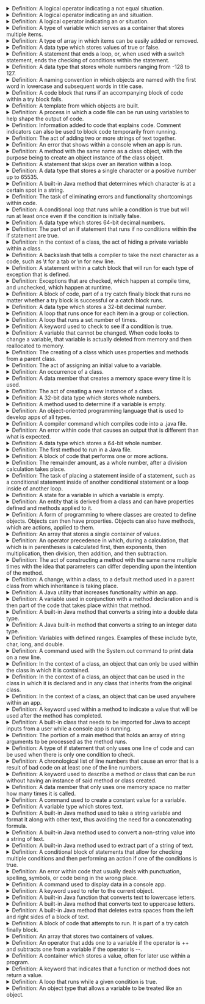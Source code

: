 <details>
<summary>Definition: A logical operator indicating a not equal situation.</summary>
!=
</details>

<details>
<summary>Definition: A logical operator indicating an and situation.</summary>
&&
</details>

<details>
<summary>Definition: A logical operator indicating an or situation.</summary>
||
</details>

<details>
<summary>Definition: A type of variable which serves as a container that stores multiple items.</summary>
Array
</details>

<details>
<summary>Definition: A type of array in which items can be easily added or removed.</summary>
Array List
</details>

<details>
<summary>Definition: A data type which stores values of true or false.</summary>
Boolean
</details>

<details>
<summary>Definition: A statement that ends a loop, or, when used with a switch statement, ends the checking of conditions within the statement.</summary>
Break
</details>

<details>
<summary>Definition: A data type that stores whole numbers ranging from -128 to 127.</summary>
Byte
</details>

<details>
<summary>Definition: A naming convention in which objects are named with the first word in lowercase and subsequent words in title case.</summary>
Camel Casing
</details>

<details>
<summary>Definition: A code block that runs if an accompanying block of code within a try block fails.</summary>
Catch
</details>

<details>
<summary>Definition: A template from which objects are built.</summary>
Class
</details>

<details>
<summary>Definition: A process in which a code file can be run using variables to help shape the output of code.</summary>
Command-Line Arguments
</details>

<details>
<summary>Definition: Information added to code that explains code. Comment indicators can also be used to block code temporarily from running.</summary>
Comment
</details>

<details>
<summary>Definition: The act of adding two or more strings of text together.</summary>
Concatenate
</details>

<details>
<summary>Definition: An error that shows within a console when an app is run.</summary>
Console Exception
</details>

<details>
<summary>Definition: A method with the same name as a class object, with the purpose being to create an object instance of the class object.</summary>
Constructor
</details>

<details>
<summary>Definition: A statement that skips over an iteration within a loop.</summary>
Continue
</details>

<details>
<summary>Definition: A data type that stores a single character or a positive number up to 65535.</summary>
Char
</details>

<details>
<summary>Definition: A built-in Java method that determines which character is at a certain spot in a string.</summary>
charAt
</details>

<details>
<summary>Definition: The task of eliminating errors and functionality shortcomings within code.</summary>
Debugging
</details>

<details>
<summary>Definition: A conditional loop that runs while a condition is true but will run at least once even if the condition is initially false.</summary>
Do While Loop
</details>

<details>
<summary>Definition: A data type which stores 64-bit decimal numbers.</summary>
Double
</details>

<details>
<summary>Definition: The part of an if statement that runs if no conditions within the if statement are true.</summary>
Else
</details>

<details>
<summary>Definition: In the context of a class, the act of hiding a private variable within a class.</summary>
Encapsulation
</details>

<details>
<summary>Definition: A backslash that tells a compiler to take the next character as a code, such as \t for a tab or \n for new line.</summary>
Escape Character
</details>

<details>
<summary>Definition: A statement within a catch block that will run for each type of exception that is defined.</summary>
Exception Class
</details>

<details>
<summary>Definition: Exceptions that are checked, which happen at compile time, and unchecked, which happen at runtime.</summary>
Exception Class Type
</details>

<details>
<summary>Definition: A block of code, part of a try catch finally block that runs no matter whether a try block is successful or a catch block runs.</summary>
Finally
</details>

<details>
<summary>Definition: A data type which stores a 32-bit decimal number.</summary>
Float
</details>

<details>
<summary>Definition: A loop that runs once for each item in a group or collection.</summary>
For Each Loop
</details>

<details>
<summary>Definition: A loop that runs a set number of times.</summary>
For Loop
</details>

<details>
<summary>Definition: A keyword used to check to see if a condition is true.</summary>
If
</details>

<details>
<summary>Definition: A variable that cannot be changed. When code looks to change a variable, that variable is actually deleted from memory and then reallocated to memory.</summary>
Immutable
</details>

<details>
<summary>Definition: The creating of a class which uses properties and methods from a parent class.</summary>
Inheritance
</details>

<details>
<summary>Definition: The act of assigning an initial value to a variable.</summary>
Initialization
</details>

<details>
<summary>Definition: An occurrence of a class.</summary>
Instance
</details>

<details>
<summary>Definition: A data member that creates a memory space every time it is used.</summary>
Instance Data Member
</details>

<details>
<summary>Definition: The act of creating a new instance of a class.</summary>
Instantiation
</details>

<details>
<summary>Definition: A 32-bit data type which stores whole numbers.</summary>
Integer
</details>

<details>
<summary>Definition: A method used to determine if a variable is empty.</summary>
IsEmpty
</details>

<details>
<summary>Definition: An object-oriented programming language that is used to develop apps of all types.</summary>
Java
</details>

<details>
<summary>Definition: A compiler command which compiles code into a .java file.</summary>
javac
</details>

<details>
<summary>Definition: An error within code that causes an output that is different than what is expected.</summary>
Logic Error
</details>

<details>
<summary>Definition: A data type which stores a 64-bit whole number.</summary>
Long
</details>

<details>
<summary>Definition: The first method to run in a Java file.</summary>
Main Method
</details>

<details>
<summary>Definition: A block of code that performs one or more actions.</summary>
Method
</details>

<details>
<summary>Definition: The remainder amount, as a whole number, after a division calculation takes place.</summary>
Modulus
</details>

<details>
<summary>Definition: The task of placing a statement inside of a statement, such as a conditional statement inside of another conditional statement or a loop inside of another loop.</summary>
Nesting
</details>

<details>
<summary>Definition: A state for a variable in which a variable is empty.</summary>
Null
</details>

<details>
<summary>Definition: An entity that is derived from a class and can have properties defined and methods applied to it.</summary>
Object
</details>

<details>
<summary>Definition: A form of programming to where classes are created to define objects. Objects can then have properties. Objects can also have methods, which are actions, applied to them.</summary>
Object-Oriented
</details>

<details>
<summary>Definition: An array that stores a single container of values.</summary>
One-Dimensional Array
</details>

<details>
<summary>Definition: An operator precedence in which, during a calculation, that which is in parentheses is calculated first, then exponents, then multiplication, then division, then addition, and then subtraction.</summary>
Order of Operations
</details>

<details>
<summary>Definition: The act of constructing a method with the same name multiple times with the idea that parameters can differ depending upon the intention of the method.</summary>
Overloading
</details>

<details>
<summary>Definition: A change, within a class, to a default method used in a parent class from which inheritance is taking place.</summary>
Override
</details>

<details>
<summary>Definition: A Java utility that increases functionality within an app.</summary>
Package
</details>

<details>
<summary>Definition: A variable used in conjunction with a method declaration and is then part of the code that takes place within that method.</summary>
Parameter
</details>

<details>
<summary>Definition: A built-in Java method that converts a string into a double data type.</summary>
parseDouble
</details>

<details>
<summary>Definition: A Java built-in method that converts a string to an integer data type.</summary>
parseInt
</details>

<details>
<summary>Definition: Variables with defined ranges. Examples of these include byte, char, long, and double.</summary>
Primitive Variables
</details>

<details>
<summary>Definition: A command used with the System.out command to print data on a new line.</summary>
Println
</details>

<details>
<summary>Definition: In the context of a class, an object that can only be used within the class in which it is contained.</summary>
Private
</details>

<details>
<summary>Definition: In the context of a class, an object that can be used in the class in which it is declared and in any class that inherits from the original class.</summary>
Protected
</details>

<details>
<summary>Definition: In the context of a class, an object that can be used anywhere within an app.</summary>
Public
</details>

<details>
<summary>Definition: A keyword used within a method to indicate a value that will be used after the method has completed.</summary>
Return
</details>

<details>
<summary>Definition: A built-in class that needs to be imported for Java to accept inputs from a user while a console app is running.</summary>
Scanner
</details>

<details>
<summary>Definition: The portion of a main method that holds an array of string arguments to be processed as the method runs.</summary>
Signature
</details>

<details>
<summary>Definition: A type of if statement that only uses one line of code and can be used when there is only one condition to check.</summary>
Single-Line If Statement
</details>

<details>
<summary>Definition: A chronological list of line numbers that cause an error that is a result of bad code on at least one of the line numbers.</summary>
Stack Trace
</details>

<details>
<summary>Definition: A keyword used to describe a method or class that can be run without having an instance of said method or class created.</summary>
Static
</details>

<details>
<summary>Definition: A data member that only uses one memory space no matter how many times it is called.</summary>
Static Data Member
</details>

<details>
<summary>Definition: A command used to create a constant value for a variable.</summary>
Static Final
</details>

<details>
<summary>Definition: A variable type which stores text.</summary>
String
</details>

<details>
<summary>Definition: A built-in Java method used to take a string variable and format it along with other text, thus avoiding the need for a concatenating formula.</summary>
String.format
</details>

<details>
<summary>Definition: A built-in Java method used to convert a non-string value into a string of text.</summary>
String.valueOf
</details>

<details>
<summary>Definition: A built-in Java method used to extract part of a string of text.</summary>
Substring
</details>

<details>
<summary>Definition: A conditional block of statements that allow for checking multiple conditions and then performing an action if one of the conditions is true.</summary>
Switch
</details>

<details>
<summary>Definition: An error within code that usually deals with punctuation, spelling, symbols, or code being in the wrong place.</summary>
Syntax Error
</details>

<details>
<summary>Definition: A command used to display data in a console app.</summary>
System.out.print
</details>

<details>
<summary>Definition: A keyword used to refer to the current object.</summary>
This Keyword
</details>

<details>
<summary>Definition: A built-in Java function that converts text to lowercase letters.</summary>
toLowerCase
</details>

<details>
<summary>Definition: A built-in Java method that converts text to uppercase letters.</summary>
toUpperCase
</details>

<details>
<summary>Definition: A built-in Java method that deletes extra spaces from the left and right sides of a block of text.</summary>
Trim
</details>

<details>
<summary>Definition: A block of code that attempts to run. It is part of a try catch finally block.</summary>
Try
</details>

<details>
<summary>Definition: An array that stores two containers of values.</summary>
Two-Dimensional Array
</details>

<details>
<summary>Definition: An operator that adds one to a variable if the operator is ++ and subtracts one from a variable if the operator is --.</summary>
Unary Operator
</details>

<details>
<summary>Definition: A container which stores a value, often for later use within a program.</summary>
Variable
</details>

<details>
<summary>Definition: A keyword that indicates that a function or method does not return a value.</summary>
Void
</details>

<details>
<summary>Definition: A loop that runs while a given condition is true.</summary>
While Loop
</details>

<details>
<summary>Definition: An object type that allows a variable to be treated like an object.</summary>
Wrapper Object Type
</details>
